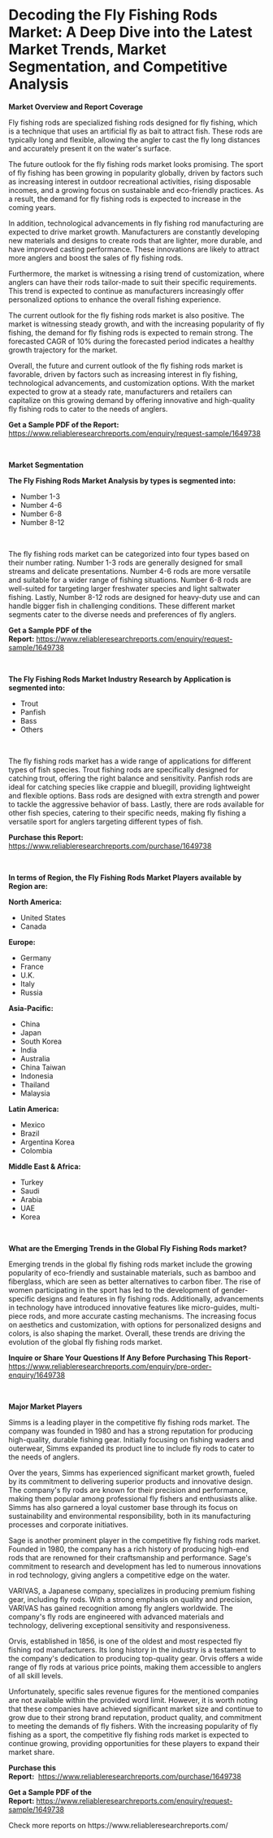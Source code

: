 <p><h1>Decoding the Fly Fishing Rods Market: A Deep Dive into the Latest Market Trends, Market Segmentation, and Competitive Analysis</h1></p><p><strong>Market Overview and Report Coverage</strong></p>
<p><p>Fly fishing rods are specialized fishing rods designed for fly fishing, which is a technique that uses an artificial fly as bait to attract fish. These rods are typically long and flexible, allowing the angler to cast the fly long distances and accurately present it on the water's surface.</p><p>The future outlook for the fly fishing rods market looks promising. The sport of fly fishing has been growing in popularity globally, driven by factors such as increasing interest in outdoor recreational activities, rising disposable incomes, and a growing focus on sustainable and eco-friendly practices. As a result, the demand for fly fishing rods is expected to increase in the coming years.</p><p>In addition, technological advancements in fly fishing rod manufacturing are expected to drive market growth. Manufacturers are constantly developing new materials and designs to create rods that are lighter, more durable, and have improved casting performance. These innovations are likely to attract more anglers and boost the sales of fly fishing rods.</p><p>Furthermore, the market is witnessing a rising trend of customization, where anglers can have their rods tailor-made to suit their specific requirements. This trend is expected to continue as manufacturers increasingly offer personalized options to enhance the overall fishing experience.</p><p>The current outlook for the fly fishing rods market is also positive. The market is witnessing steady growth, and with the increasing popularity of fly fishing, the demand for fly fishing rods is expected to remain strong. The forecasted CAGR of 10% during the forecasted period indicates a healthy growth trajectory for the market.</p><p>Overall, the future and current outlook of the fly fishing rods market is favorable, driven by factors such as increasing interest in fly fishing, technological advancements, and customization options. With the market expected to grow at a steady rate, manufacturers and retailers can capitalize on this growing demand by offering innovative and high-quality fly fishing rods to cater to the needs of anglers.</p></p>
<p><strong>Get a Sample PDF of the Report:</strong> <a href="https://www.reliableresearchreports.com/enquiry/request-sample/1649738">https://www.reliableresearchreports.com/enquiry/request-sample/1649738</a></p>
<p>&nbsp;</p>
<p><strong>Market Segmentation</strong></p>
<p><strong>The Fly Fishing Rods Market Analysis by types is segmented into:</strong></p>
<p><ul><li>Number 1-3</li><li>Number 4-6</li><li>Number 6-8</li><li>Number 8-12</li></ul></p>
<p>&nbsp;</p>
<p><p>The fly fishing rods market can be categorized into four types based on their number rating. Number 1-3 rods are generally designed for small streams and delicate presentations. Number 4-6 rods are more versatile and suitable for a wider range of fishing situations. Number 6-8 rods are well-suited for targeting larger freshwater species and light saltwater fishing. Lastly, Number 8-12 rods are designed for heavy-duty use and can handle bigger fish in challenging conditions. These different market segments cater to the diverse needs and preferences of fly anglers.</p></p>
<p><strong>Get a Sample PDF of the Report:</strong>&nbsp;<a href="https://www.reliableresearchreports.com/enquiry/request-sample/1649738">https://www.reliableresearchreports.com/enquiry/request-sample/1649738</a></p>
<p>&nbsp;</p>
<p><strong>The Fly Fishing Rods Market Industry Research by Application is segmented into:</strong></p>
<p><ul><li>Trout</li><li>Panfish</li><li>Bass</li><li>Others</li></ul></p>
<p>&nbsp;</p>
<p><p>The fly fishing rods market has a wide range of applications for different types of fish species. Trout fishing rods are specifically designed for catching trout, offering the right balance and sensitivity. Panfish rods are ideal for catching species like crappie and bluegill, providing lightweight and flexible options. Bass rods are designed with extra strength and power to tackle the aggressive behavior of bass. Lastly, there are rods available for other fish species, catering to their specific needs, making fly fishing a versatile sport for anglers targeting different types of fish.</p></p>
<p><strong>Purchase this Report:</strong>&nbsp; <a href="https://www.reliableresearchreports.com/purchase/1649738">https://www.reliableresearchreports.com/purchase/1649738</a></p>
<p>&nbsp;</p>
<p><strong>In terms of Region, the Fly Fishing Rods Market Players available by Region are:</strong></p>
<p>
    <p> <strong> North America: </strong>
        <ul>
            <li>United States</li>
            <li>Canada</li>
        </ul>
        </p> 
    <p> <strong> Europe: </strong>
        <ul>
            <li>Germany</li>
            <li>France</li>
            <li>U.K.</li>
            <li>Italy</li>
            <li>Russia</li>
        </ul>
        </p> 
    <p> <strong> Asia-Pacific: </strong>
        <ul>
            <li>China</li>
            <li>Japan</li>
            <li>South Korea</li>
            <li>India</li>
            <li>Australia</li>
            <li>China Taiwan</li>
            <li>Indonesia</li>
            <li>Thailand</li>
            <li>Malaysia</li>
        </ul>
        </p> 
    <p> <strong> Latin America: </strong>
        <ul>
            <li>Mexico</li>
            <li>Brazil</li>
            <li>Argentina Korea</li>
            <li>Colombia</li>
        </ul>
        </p> 
    <p> <strong> Middle East & Africa: </strong>
        <ul>
            <li>Turkey</li>
            <li>Saudi</li>
            <li>Arabia</li>
            <li>UAE</li>
            <li>Korea</li>
        </ul>
    </p>
    </p>
<p>&nbsp;</p>
<p><strong>What are the Emerging Trends in the Global Fly Fishing Rods market?</strong></p>
<p><p>Emerging trends in the global fly fishing rods market include the growing popularity of eco-friendly and sustainable materials, such as bamboo and fiberglass, which are seen as better alternatives to carbon fiber. The rise of women participating in the sport has led to the development of gender-specific designs and features in fly fishing rods. Additionally, advancements in technology have introduced innovative features like micro-guides, multi-piece rods, and more accurate casting mechanisms. The increasing focus on aesthetics and customization, with options for personalized designs and colors, is also shaping the market. Overall, these trends are driving the evolution of the global fly fishing rods market.</p></p>
<p><strong>Inquire or Share Your Questions If Any Before Purchasing This Report</strong>- <a href="https://www.reliableresearchreports.com/enquiry/pre-order-enquiry/1649738">https://www.reliableresearchreports.com/enquiry/pre-order-enquiry/1649738</a></p>
<p>&nbsp;</p>
<p><strong>Major Market Players</strong></p>
<p><p>Simms is a leading player in the competitive fly fishing rods market. The company was founded in 1980 and has a strong reputation for producing high-quality, durable fishing gear. Initially focusing on fishing waders and outerwear, Simms expanded its product line to include fly rods to cater to the needs of anglers.</p><p>Over the years, Simms has experienced significant market growth, fueled by its commitment to delivering superior products and innovative design. The company's fly rods are known for their precision and performance, making them popular among professional fly fishers and enthusiasts alike. Simms has also garnered a loyal customer base through its focus on sustainability and environmental responsibility, both in its manufacturing processes and corporate initiatives.</p><p>Sage is another prominent player in the competitive fly fishing rods market. Founded in 1980, the company has a rich history of producing high-end rods that are renowned for their craftsmanship and performance. Sage's commitment to research and development has led to numerous innovations in rod technology, giving anglers a competitive edge on the water.</p><p>VARIVAS, a Japanese company, specializes in producing premium fishing gear, including fly rods. With a strong emphasis on quality and precision, VARIVAS has gained recognition among fly anglers worldwide. The company's fly rods are engineered with advanced materials and technology, delivering exceptional sensitivity and responsiveness.</p><p>Orvis, established in 1856, is one of the oldest and most respected fly fishing rod manufacturers. Its long history in the industry is a testament to the company's dedication to producing top-quality gear. Orvis offers a wide range of fly rods at various price points, making them accessible to anglers of all skill levels.</p><p>Unfortunately, specific sales revenue figures for the mentioned companies are not available within the provided word limit. However, it is worth noting that these companies have achieved significant market size and continue to grow due to their strong brand reputation, product quality, and commitment to meeting the demands of fly fishers. With the increasing popularity of fly fishing as a sport, the competitive fly fishing rods market is expected to continue growing, providing opportunities for these players to expand their market share.</p></p>
<p><strong>Purchase this Report:</strong>&nbsp;&nbsp;<a href="https://www.reliableresearchreports.com/purchase/1649738">https://www.reliableresearchreports.com/purchase/1649738</a></p>
<p></p>
<p><strong>Get a Sample PDF of the Report:</strong>&nbsp;<a href="https://www.reliableresearchreports.com/enquiry/request-sample/1649738">https://www.reliableresearchreports.com/enquiry/request-sample/1649738</a></p>
<p>Check more reports on https://www.reliableresearchreports.com/</p>